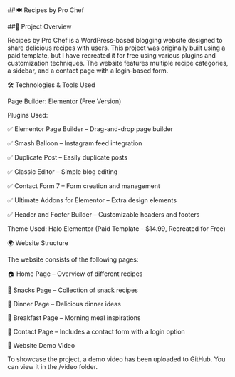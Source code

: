 ##🍽️ Recipes by Pro Chef

##📌 Project Overview

Recipes by Pro Chef is a WordPress-based blogging website designed to share delicious recipes with users. This project was originally built using a paid template, but I have recreated it for free using various plugins and customization techniques. The website features multiple recipe categories, a sidebar, and a contact page with a login-based form.

🛠️ Technologies & Tools Used

Page Builder: Elementor (Free Version)

Plugins Used:

✅ Elementor Page Builder – Drag-and-drop page builder

✅ Smash Balloon – Instagram feed integration

✅ Duplicate Post – Easily duplicate posts

✅ Classic Editor – Simple blog editing

✅ Contact Form 7 – Form creation and management

✅ Ultimate Addons for Elementor – Extra design elements

✅ Header and Footer Builder – Customizable headers and footers

Theme Used: Halo Elementor (Paid Template - $14.99, Recreated for Free)

🌍 Website Structure

The website consists of the following pages:

🏠 Home Page – Overview of different recipes

🍔 Snacks Page – Collection of snack recipes

🍲 Dinner Page – Delicious dinner ideas

🥞 Breakfast Page – Morning meal inspirations

📩 Contact Page – Includes a contact form with a login option

🎥 Website Demo Video

To showcase the project, a demo video has been uploaded to GitHub. You can view it in the /video folder.
